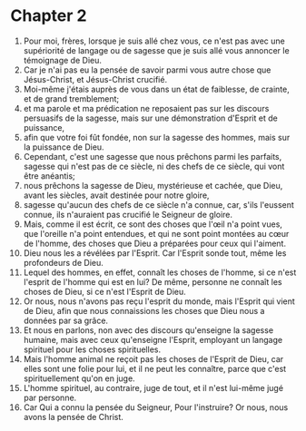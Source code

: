 # Chapter 2

1. Pour moi, frères, lorsque je suis allé chez vous, ce n'est pas avec une supériorité de langage ou de sagesse que je suis allé vous annoncer le témoignage de Dieu.
2. Car je n'ai pas eu la pensée de savoir parmi vous autre chose que Jésus-Christ, et Jésus-Christ crucifié.
3. Moi-même j'étais auprès de vous dans un état de faiblesse, de crainte, et de grand tremblement;
4. et ma parole et ma prédication ne reposaient pas sur les discours persuasifs de la sagesse, mais sur une démonstration d'Esprit et de puissance,
5. afin que votre foi fût fondée, non sur la sagesse des hommes, mais sur la puissance de Dieu.
6. Cependant, c'est une sagesse que nous prêchons parmi les parfaits, sagesse qui n'est pas de ce siècle, ni des chefs de ce siècle, qui vont être anéantis;
7. nous prêchons la sagesse de Dieu, mystérieuse et cachée, que Dieu, avant les siècles, avait destinée pour notre gloire,
8. sagesse qu'aucun des chefs de ce siècle n'a connue, car, s'ils l'eussent connue, ils n'auraient pas crucifié le Seigneur de gloire.
9. Mais, comme il est écrit, ce sont des choses que l'œil n'a point vues, que l'oreille n'a point entendues, et qui ne sont point montées au cœur de l'homme, des choses que Dieu a préparées pour ceux qui l'aiment.
10. Dieu nous les a révélées par l'Esprit. Car l'Esprit sonde tout, même les profondeurs de Dieu.
11. Lequel des hommes, en effet, connaît les choses de l'homme, si ce n'est l'esprit de l'homme qui est en lui? De même, personne ne connaît les choses de Dieu, si ce n'est l'Esprit de Dieu.
12. Or nous, nous n'avons pas reçu l'esprit du monde, mais l'Esprit qui vient de Dieu, afin que nous connaissions les choses que Dieu nous a données par sa grâce.
13. Et nous en parlons, non avec des discours qu'enseigne la sagesse humaine, mais avec ceux qu'enseigne l'Esprit, employant un langage spirituel pour les choses spirituelles.
14. Mais l'homme animal ne reçoit pas les choses de l'Esprit de Dieu, car elles sont une folie pour lui, et il ne peut les connaître, parce que c'est spirituellement qu'on en juge.
15. L'homme spirituel, au contraire, juge de tout, et il n'est lui-même jugé par personne.
16. Car Qui a connu la pensée du Seigneur, Pour l'instruire? Or nous, nous avons la pensée de Christ.

